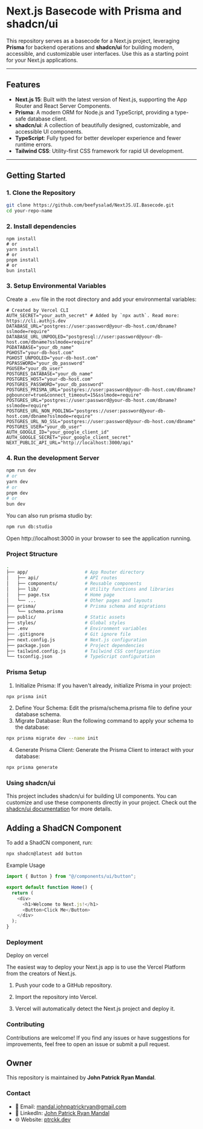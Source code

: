 # Next.js Basecode with Prisma and shadcn/ui

This repository serves as a basecode for a Next.js project, leveraging **Prisma** for backend operations and **shadcn/ui** for building modern, accessible, and customizable user interfaces. Use this as a starting point for your Next.js applications.

---

## Features

- **Next.js 15**: Built with the latest version of Next.js, supporting the App Router and React Server Components.
- **Prisma**: A modern ORM for Node.js and TypeScript, providing a type-safe database client.
- **shadcn/ui**: A collection of beautifully designed, customizable, and accessible UI components.
- **TypeScript**: Fully typed for better developer experience and fewer runtime errors.
- **Tailwind CSS**: Utility-first CSS framework for rapid UI development.

---

## Getting Started

### 1. Clone the Repository

```bash
git clone https://github.com/beefysalad/NextJS.UI.Basecode.git
cd your-repo-name
```

### 2. Install dependencies

```base
npm install
# or
yarn install
# or
pnpm install
# or
bun install
```

### 3. Setup Environmental Variables

Create a `.env` file in the root directory and add your environmental variables:

```base
# Created by Vercel CLI
AUTH_SECRET="your_auth_secret" # Added by `npx auth`. Read more: https://cli.authjs.dev
DATABASE_URL="postgres://user:password@your-db-host.com/dbname?sslmode=require"
DATABASE_URL_UNPOOLED="postgresql://user:password@your-db-host.com/dbname?sslmode=require"
PGDATABASE="your_db_name"
PGHOST="your-db-host.com"
PGHOST_UNPOOLED="your-db-host.com"
PGPASSWORD="your_db_password"
PGUSER="your_db_user"
POSTGRES_DATABASE="your_db_name"
POSTGRES_HOST="your-db-host.com"
POSTGRES_PASSWORD="your_db_password"
POSTGRES_PRISMA_URL="postgres://user:password@your-db-host.com/dbname?pgbouncer=true&connect_timeout=15&sslmode=require"
POSTGRES_URL="postgres://user:password@your-db-host.com/dbname?sslmode=require"
POSTGRES_URL_NON_POOLING="postgres://user:password@your-db-host.com/dbname?sslmode=require"
POSTGRES_URL_NO_SSL="postgres://user:password@your-db-host.com/dbname"
POSTGRES_USER="your_db_user"
AUTH_GOOGLE_ID="your_google_client_id"
AUTH_GOOGLE_SECRET="your_google_client_secret"
NEXT_PUBLIC_API_URL="http://localhost:3000/api"
```

### 4. Run the development Server

```bash
npm run dev
# or
yarn dev
# or
pnpm dev
# or
bun dev
```

You can also run prisma studio by:

```bash
npm run db:studio
```

Open http://localhost:3000 in your browser to see the application running.

### Project Structure

```bash
.
├── app/                     # App Router directory
│   ├── api/                 # API routes
│   ├── components/          # Reusable components
│   ├── lib/                 # Utility functions and libraries
│   ├── page.tsx             # Home page
│   └── ...                  # Other pages and layouts
├── prisma/                  # Prisma schema and migrations
│   └── schema.prisma
├── public/                  # Static assets
├── styles/                  # Global styles
├── .env                     # Environment variables
├── .gitignore               # Git ignore file
├── next.config.js           # Next.js configuration
├── package.json             # Project dependencies
├── tailwind.config.js       # Tailwind CSS configuration
└── tsconfig.json            # TypeScript configuration
```

### Prisma Setup

1. Initialize Prisma: If you haven't already, initialize Prisma in your project:

```bash
npx prisma init
```

2. Define Your Schema: Edit the prisma/schema.prisma file to define your database schema.
3. Migrate Database: Run the following command to apply your schema to the database:

```bash
npx prisma migrate dev --name init
```

4. Generate Prisma Client: Generate the Prisma Client to interact with your database:

```bash
npx prisma generate
```

### Using shadcn/ui

This project includes shadcn/ui for building UI components. You can customize and use these components directly in your project. Check out the [shadcn/ui documentation](https://ui.shadcn.com/docs) for more details.

## Adding a ShadCN Component

To add a ShadCN component, run:

```bash
npx shadcn@latest add button
```

Example Usage

```javascript
import { Button } from "@/components/ui/button";

export default function Home() {
  return (
    <div>
      <h1>Welcome to Next.js!</h1>
      <Button>Click Me</Button>
    </div>
  );
}
```

### Deployment

Deploy on vercel

The easiest way to deploy your Next.js app is to use the Vercel Platform from the creators of Next.js.

1. Push your code to a GitHub repository.

2. Import the repository into Vercel.

3. Vercel will automatically detect the Next.js project and deploy it.

### Contributing

Contributions are welcome! If you find any issues or have suggestions for improvements, feel free to open an issue or submit a pull request.

## Owner

This repository is maintained by **John Patrick Ryan Mandal**.

### Contact

- 📧 Email: [mandal.johnpatrickryan@gmail.com](mailto:mandal.johnpatrickryan@gmail.com)
- 🔗 LinkedIn: [John Patrick Ryan Mandal](https://www.linkedin.com/in/john-patrick-ryan-mandal-407bb8270/)
- 🌐 Website: [ptrckk.dev](https://www.ptrckk.dev/)
